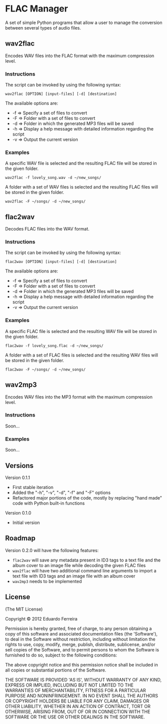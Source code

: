 # FLAC Manager

A set of simple Python programs that allow a user to manage the conversion
between several types of audio files.

## **wav2flac**

Encodes WAV files into the FLAC format with the maximum compression level.

### Instructions

The script can be invoked by using the following syntax:

	wav2flac [OPTION] [input-files] [-d] [destination]

The available options are:

* -f => Specify a set of files to convert
* -F => Folder with a set of files to convert
* -d => Folder in which the generated MP3 files will be saved
* -h => Display a help message with detailed information regarding the script
* -v => Output the current version

### Examples

A specific WAV file is selected and the resulting FLAC file will be stored in
the given folder.

	wav2flac -f lovely_song.wav -d ~/new_songs/

A folder with a set of WAV files is selected and the resulting FLAC files will
be stored in the given folder.

	wav2flac -F ~/songs/ -d ~/new_songs/

## **flac2wav**

Decodes FLAC files into the WAV format.

### Instructions

The script can be invoked by using the following syntax:

	flac2wav [OPTION] [input-files] [-d] [destination]

The available options are:

* -f => Specify a set of files to convert
* -F => Folder with a set of files to convert
* -d => Folder in which the generated MP3 files will be saved
* -h => Display a help message with detailed information regarding the script
* -v => Output the current version

### Examples

A specific FLAC file is selected and the resulting WAV file will be stored in
the given folder.

	flac2wav -f lovely_song.flac -d ~/new_songs/

A folder with a set of FLAC files is selected and the resulting WAV files will
be stored in the given folder.

	flac2wav -F ~/songs/ -d ~/new_songs/

## **wav2mp3**

Encodes WAV files into the MP3 format with the maximum compression level.

### Instructions

Soon...

### Examples

Soon...

## Versions

Version 0.1.1

* First stable iteration
* Added the "-h", "-v", "-d", "-f" and "-F" options
* Refactored major portions of the code, mostly by replacing "hand made" code
with Python built-in functions

Version 0.1.0

* Initial version

## Roadmap

Version 0.2.0 will have the following features:

* `flac2wav` will save any metadata present in ID3 tags to a text file and the
album cover to an image file while decoding the given FLAC files
* `wav2flac` will have two additional command line arguments to import a text
file with ID3 tags and an image file with an album cover
* `wav2mp3` needs to be implemented

## License

(The MIT License)

Copyright © 2012 Eduardo Ferreira

Permission is hereby granted, free of charge, to any person obtaining a copy
of this software and associated documentation files (the 'Software'), to deal
in the Software without restriction, including without limitation the rights
to use, copy, modify, merge, publish, distribute, sublicense, and/or sell
copies of the Software, and to permit persons to whom the Software is
furnished to do so, subject to the following conditions:

The above copyright notice and this permission notice shall be included in all
copies or substantial portions of the Software.

THE SOFTWARE IS PROVIDED 'AS IS', WITHOUT WARRANTY OF ANY KIND, EXPRESS OR
IMPLIED, INCLUDING BUT NOT LIMITED TO THE WARRANTIES OF MERCHANTABILITY,
FITNESS FOR A PARTICULAR PURPOSE AND NONINFRINGEMENT. IN NO EVENT SHALL THE
AUTHORS OR COPYRIGHT HOLDERS BE LIABLE FOR ANY CLAIM, DAMAGES OR OTHER
LIABILITY, WHETHER IN AN ACTION OF CONTRACT, TORT OR OTHERWISE, ARISING FROM,
OUT OF OR IN CONNECTION WITH THE SOFTWARE OR THE USE OR OTHER DEALINGS IN THE
SOFTWARE.
